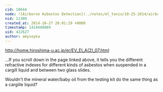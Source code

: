 ```yaml
---
cid: 10644
node: ![Airborne Asbestos Detection](../notes/el_tonio/10-25-2014/airborne-asbestos-detection)
nid: 11300
created_at: 2014-10-27 20:01:29 +0000
timestamp: 1414440089
uid: 422627
author: amysoyka
---
```


http://home.hiroshima-u.ac.jp/er/EV_EI_A(2)_07.html

...If you scroll down in the page linked above, it tells you the different refractive indexes for different kinds of asbestos when suspended in a cargill liquid and between two glass slides.

Wouldn't the mineral water/baby oil from the testing kit do the same thing as a cargille liquid?
